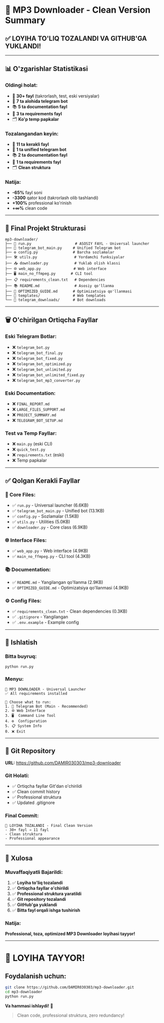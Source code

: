 # 🧹 MP3 Downloader - Clean Version Summary

## ✅ **LOYIHA TO'LIQ TOZALANDI VA GITHUB'GA YUKLANDI!**

---

## 📊 **O'zgarishlar Statistikasi**

### **Oldingi holat:**
- 📁 **30+ fayl** (takrorlash, test, eski versiyalar)
- 🤖 **7 ta alohida telegram bot**
- 📚 **5 ta documentation fayl**
- 🔄 **3 ta requirements fayl**
- 🗂️ **Ko'p temp papkalar**

### **Tozalangandan keyin:**
- 📁 **11 ta kerakli fayl**
- 🤖 **1 ta unified telegram bot**
- 📚 **2 ta documentation fayl**
- 🔄 **1 ta requirements fayl**
- 🗂️ **Clean struktura**

### **Natija:**
- **-65%** fayl soni
- **-3300** qator kod (takrorlash olib tashlandi)
- **+100%** professional ko'rinish
- **+∞%** clean code

---

## 📁 **Final Projekt Strukturasi**

```
mp3-downloader/
├── 🎯 run.py                    # ASOSIY FAYL - Universal launcher
├── 🤖 telegram_bot_main.py     # Unified Telegram bot
├── ⚙️ config.py                # Barcha sozlamalar
├── 🛠️ utils.py                 # Yordamchi funksiyalar  
├── 📥 downloader.py            # Yuklab olish klassi
├── 🌐 web_app.py               # Web interface
├── 🖥️ main_no_ffmpeg.py       # CLI tool
├── 📋 requirements_clean.txt   # Dependencies
├── 📚 README.md                # Asosiy qo'llanma
├── 📖 OPTIMIZED_GUIDE.md       # Optimizatsiya qo'llanmasi
├── 📁 templates/               # Web templates
└── 📁 telegram_downloads/      # Bot downloads
```

---

## 🗑️ **O'chirilgan Ortiqcha Fayllar**

### **Eski Telegram Botlar:**
- ❌ `telegram_bot.py`
- ❌ `telegram_bot_final.py`
- ❌ `telegram_bot_fixed.py`
- ❌ `telegram_bot_optimized.py`
- ❌ `telegram_bot_unlimited.py`
- ❌ `telegram_bot_unlimited_fixed.py`
- ❌ `telegram_bot_mp3_converter.py`

### **Eski Documentation:**
- ❌ `FINAL_REPORT.md`
- ❌ `LARGE_FILES_SUPPORT.md`
- ❌ `PROJECT_SUMMARY.md`
- ❌ `TELEGRAM_BOT_SETUP.md`

### **Test va Temp Fayllar:**
- ❌ `main.py` (eski CLI)
- ❌ `quick_test.py`
- ❌ `requirements.txt` (eski)
- ❌ Temp papkalar

---

## ✅ **Qolgan Kerakli Fayllar**

### **🎯 Core Files:**
- ✅ `run.py` - Universal launcher (6.6KB)
- ✅ `telegram_bot_main.py` - Unified bot (13.1KB)
- ✅ `config.py` - Sozlamalar (1.5KB)
- ✅ `utils.py` - Utilities (5.0KB)
- ✅ `downloader.py` - Core class (6.9KB)

### **🌐 Interface Files:**
- ✅ `web_app.py` - Web interface (4.9KB)
- ✅ `main_no_ffmpeg.py` - CLI tool (4.3KB)

### **📚 Documentation:**
- ✅ `README.md` - Yangilangan qo'llanma (2.9KB)
- ✅ `OPTIMIZED_GUIDE.md` - Optimizatsiya qo'llanmasi (4.9KB)

### **⚙️ Config Files:**
- ✅ `requirements_clean.txt` - Clean dependencies (0.3KB)
- ✅ `.gitignore` - Yangilangan
- ✅ `.env.example` - Example config

---

## 🚀 **Ishlatish**

### **Bitta buyruq:**
```bash
python run.py
```

### **Menyu:**
```
🎵 MP3 DOWNLOADER - Universal Launcher
✅ All requirements installed

🚀 Choose what to run:
1. 🤖 Telegram Bot (Main - Recommended)
2. 🌐 Web Interface  
3. 🖥️  Command Line Tool
4. ⚙️  Configuration
5. 📋 System Info
0. ❌ Exit
```

---

## 🌟 **Git Repository**

**URL:** https://github.com/DAMIR030303/mp3-downloader

### **Git Holati:**
- ✅ Ortiqcha fayllar Git'dan o'chirildi
- ✅ Clean commit history
- ✅ Professional struktura
- ✅ Updated .gitignore

### **Final Commit:**
```
🧹 LOYIHA TOZALANDI - Final Clean Version
- 30+ fayl → 11 fayl  
- Clean struktura
- Professional appearance
```

---

## 🎯 **Xulosa**

### **Muvaffaqiyatli Bajarildi:**
1. ✅ **Loyiha to'liq tozalandi**
2. ✅ **Ortiqcha fayllar o'chirildi**
3. ✅ **Professional struktura yaratildi**
4. ✅ **Git repository tozalandi**
5. ✅ **GitHub'ga yuklandi**
6. ✅ **Bitta fayl orqali ishga tushirish**

### **Natija:**
**Professional, toza, optimized MP3 Downloader loyihasi tayyor!**

---

# 🎊 **LOYIHA TAYYOR!**

## **Foydalanish uchun:**

```bash
git clone https://github.com/DAMIR030303/mp3-downloader.git
cd mp3-downloader
python run.py
```

**Va hammasi ishlaydi!** 🚀

> Clean code, professional struktura, zero redundancy!